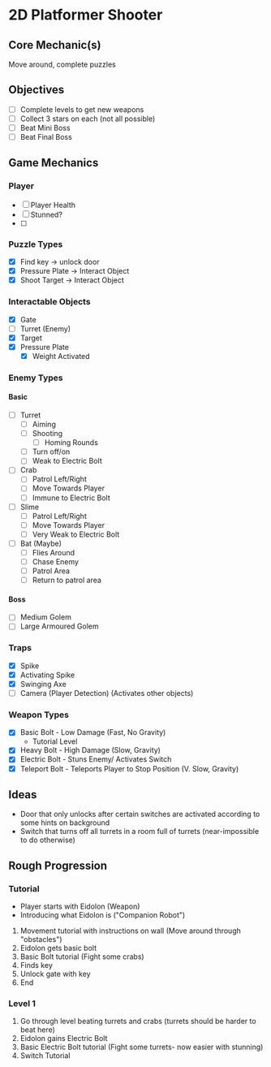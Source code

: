# 2D Platformer Shooter

## Core Mechanic(s)

Move around, complete puzzles

## Objectives

- [ ] Complete levels to get new weapons
- [ ] Collect 3 stars on each (not all possible)
- [ ] Beat Mini Boss
- [ ] Beat Final Boss

## Game Mechanics

### Player

- [ ] Player Health
- [ ] Stunned?
- [ ]

### Puzzle Types

- [x] Find key -> unlock door
- [x] Pressure Plate -> Interact Object
- [x] Shoot Target -> Interact Object

### Interactable Objects

- [x] Gate
- [ ] Turret (Enemy)
- [x] Target
- [x] Pressure Plate
  - [x] Weight Activated

### Enemy Types

#### Basic

- [ ] Turret
  - [ ] Aiming
  - [ ] Shooting
    - [ ] Homing Rounds
  - [ ] Turn off/on
  - [ ] Weak to Electric Bolt
- [ ] Crab
  - [ ] Patrol Left/Right
  - [ ] Move Towards Player
  - [ ] Immune to Electric Bolt
- [ ] Slime
  - [ ] Patrol Left/Right
  - [ ] Move Towards Player
  - [ ] Very Weak to Electric Bolt
- [ ] Bat (Maybe)
  - [ ] Flies Around
  - [ ] Chase Enemy
  - [ ] Patrol Area
  - [ ] Return to patrol area

#### Boss

- [ ] Medium Golem
- [ ] Large Armoured Golem

### Traps

- [x] Spike
- [x] Activating Spike
- [x] Swinging Axe
- [ ] Camera (Player Detection) (Activates other objects)

### Weapon Types

- [x] Basic Bolt - Low Damage (Fast, No Gravity)
  - Tutorial Level
- [x] Heavy Bolt - High Damage (Slow, Gravity)
- [x] Electric Bolt - Stuns Enemy/ Activates Switch
- [x] Teleport Bolt - Teleports Player to Stop Position (V. Slow, Gravity)

## Ideas

- Door that only unlocks after certain switches are activated according to some hints on background
- Switch that turns off all turrets in a room full of turrets (near-impossible to do otherwise)

## Rough Progression

### Tutorial

- Player starts with Eidolon (Weapon)
- Introducing what Eidolon is ("Companion Robot")

1. Movement tutorial with instructions on wall (Move around through "obstacles")
2. Eidolon gets basic bolt
3. Basic Bolt tutorial (Fight some crabs)
4. Finds key
5. Unlock gate with key
6. End

### Level 1

1. Go through level beating turrets and crabs (turrets should be harder to beat here)
2. Eidolon gains Electric Bolt
3. Basic Electric Bolt tutorial (Fight some turrets- now easier with stunning)
4. Switch Tutorial
